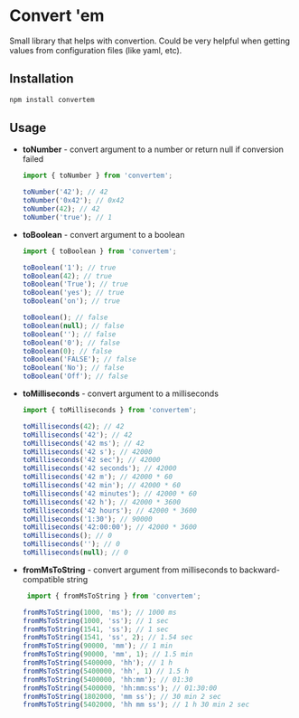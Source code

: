 # Convert 'em

Small library that helps with convertion. Could be very helpful when getting values from configuration files (like yaml, etc).

## Installation

```bash
npm install convertem
```

## Usage

- **toNumber** - convert argument to a number or return null if conversion failed

  ```ts
  import { toNumber } from 'convertem';

  toNumber('42'); // 42
  toNumber('0x42'); // 0x42
  toNumber(42); // 42
  toNumber('true'); // 1
  ```

- **toBoolean** - convert argument to a boolean

  ```js
  import { toBoolean } from 'convertem';

  toBoolean('1'); // true
  toBoolean(42); // true
  toBoolean('True'); // true
  toBoolean('yes'); // true
  toBoolean('on'); // true

  toBoolean(); // false
  toBoolean(null); // false
  toBoolean(''); // false
  toBoolean('0'); // false
  toBoolean(0); // false
  toBoolean('FALSE'); // false
  toBoolean('No'); // false
  toBoolean('Off'); // false
  ```

- **toMilliseconds** - convert argument to a milliseconds

  ```js
  import { toMilliseconds } from 'convertem';

  toMilliseconds(42); // 42
  toMilliseconds('42'); // 42
  toMilliseconds('42 ms'); // 42
  toMilliseconds('42 s'); // 42000
  toMilliseconds('42 sec'); // 42000
  toMilliseconds('42 seconds'); // 42000
  toMilliseconds('42 m'); // 42000 * 60
  toMilliseconds('42 min'); // 42000 * 60
  toMilliseconds('42 minutes'); // 42000 * 60
  toMilliseconds('42 h'); // 42000 * 3600
  toMilliseconds('42 hours'); // 42000 * 3600
  toMilliseconds('1:30'); // 90000
  toMilliseconds('42:00:00'); // 42000 * 3600
  toMilliseconds(); // 0
  toMilliseconds(''); // 0
  toMilliseconds(null); // 0
  ```

- **fromMsToString** - convert argument from milliseconds to backward-compatible string

  ```js
   import { fromMsToString } from 'convertem';

  fromMsToString(1000, 'ms'); // 1000 ms
  fromMsToString(1000, 'ss'); // 1 sec
  fromMsToString(1541, 'ss'); // 1 sec
  fromMsToString(1541, 'ss', 2); // 1.54 sec
  fromMsToString(90000, 'mm'); // 1 min
  fromMsToString(90000, 'mm', 1); // 1.5 min
  fromMsToString(5400000, 'hh'); // 1 h
  fromMsToString(5400000, 'hh', 1) // 1.5 h
  fromMsToString(5400000, 'hh:mm'); // 01:30
  fromMsToString(5400000, 'hh:mm:ss'); // 01:30:00
  fromMsToString(1802000, 'mm ss'); // 30 min 2 sec
  fromMsToString(5402000, 'hh mm ss'); // 1 h 30 min 2 sec
  ```

